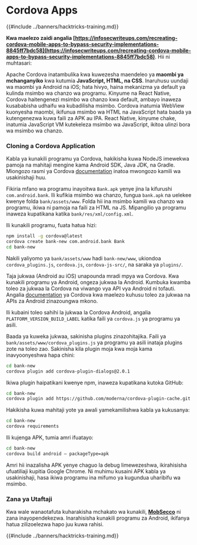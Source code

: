 # Cordova Apps

{{#include ../banners/hacktricks-training.md}}

**Kwa maelezo zaidi angalia [https://infosecwriteups.com/recreating-cordova-mobile-apps-to-bypass-security-implementations-8845ff7bdc58](https://infosecwriteups.com/recreating-cordova-mobile-apps-to-bypass-security-implementations-8845ff7bdc58)**. Hii ni muhtasari:

Apache Cordova inatambulika kwa kuwezesha maendeleo ya **maombi ya mchanganyiko** kwa kutumia **JavaScript, HTML, na CSS**. Inaruhusu uundaji wa maombi ya Android na iOS; hata hivyo, haina mekanizma ya default ya kulinda msimbo wa chanzo wa programu. Kinyume na React Native, Cordova haitengenezi msimbo wa chanzo kwa default, ambayo inaweza kusababisha udhaifu wa kubadilisha msimbo. Cordova inatumia WebView kuonyesha maombi, ikifunua msimbo wa HTML na JavaScript hata baada ya kutengenezwa kuwa faili za APK au IPA. React Native, kinyume chake, inatumia JavaScript VM kutekeleza msimbo wa JavaScript, ikitoa ulinzi bora wa msimbo wa chanzo.

### Cloning a Cordova Application

Kabla ya kunakili programu ya Cordova, hakikisha kuwa NodeJS imewekwa pamoja na mahitaji mengine kama Android SDK, Java JDK, na Gradle. Miongozo rasmi ya Cordova [documentation](https://cordova.apache.org/docs/en/11.x/guide/cli/#install-pre-requisites-for-building) inatoa mwongozo kamili wa usakinishaji huu.

Fikiria mfano wa programu inayoitwa `Bank.apk` yenye jina la kifurushi `com.android.bank`. Ili kufikia msimbo wa chanzo, fungua `bank.apk` na uelekee kwenye folda `bank/assets/www`. Folda hii ina msimbo kamili wa chanzo wa programu, ikiwa ni pamoja na faili za HTML na JS. Mipangilio ya programu inaweza kupatikana katika `bank/res/xml/config.xml`.

Ili kunakili programu, fuata hatua hizi:
```bash
npm install -g cordova@latest
cordova create bank-new com.android.bank Bank
cd bank-new
```
Nakili yaliyomo ya `bank/assets/www` hadi `bank-new/www`, ukiondoa `cordova_plugins.js`, `cordova.js`, `cordova-js-src/`, na saraka ya `plugins/`.

Taja jukwaa (Android au iOS) unapounda mradi mpya wa Cordova. Kwa kunakili programu ya Android, ongeza jukwaa la Android. Kumbuka kwamba toleo za jukwaa la Cordova na viwango vya API vya Android ni tofauti. Angalia [documentation](https://cordova.apache.org/docs/en/11.x/guide/platforms/android/) ya Cordova kwa maelezo kuhusu toleo za jukwaa na APIs za Android zinazoungwa mkono.

Ili kubaini toleo sahihi la jukwaa la Cordova Android, angalia `PLATFORM_VERSION_BUILD_LABEL` katika faili ya `cordova.js` ya programu ya asili.

Baada ya kuweka jukwaa, sakinisha plugins zinazohitajika. Faili ya `bank/assets/www/cordova_plugins.js` ya programu ya asili inataja plugins zote na toleo zao. Sakinisha kila plugin moja kwa moja kama inavyoonyeshwa hapa chini:
```bash
cd bank-new
cordova plugin add cordova-plugin-dialogs@2.0.1
```
Ikiwa plugin haipatikani kwenye npm, inaweza kupatikana kutoka GitHub:
```bash
cd bank-new
cordova plugin add https://github.com/moderna/cordova-plugin-cache.git
```
Hakikisha kuwa mahitaji yote ya awali yamekamilishwa kabla ya kukusanya:
```bash
cd bank-new
cordova requirements
```
Ili kujenga APK, tumia amri ifuatayo:
```bash
cd bank-new
cordova build android — packageType=apk
```
Amri hii inazalisha APK yenye chaguo la debug limewezeshwa, ikirahisisha ufuatiliaji kupitia Google Chrome. Ni muhimu kusaini APK kabla ya usakinishaji, hasa ikiwa programu ina mifumo ya kugundua uharibifu wa msimbo.

### Zana ya Utaftaji

Kwa wale wanaotafuta kuharakisha mchakato wa kunakili, **[MobSecco](https://github.com/Anof-cyber/MobSecco)** ni zana inayopendekezwa. Inarahisisha kunakili programu za Android, ikifanya hatua zilizoelezwa hapo juu kuwa rahisi.

{{#include ../banners/hacktricks-training.md}}
